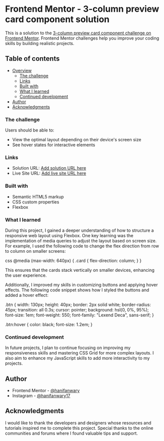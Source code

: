 # Frontend Mentor - 3-column preview card component solution

This is a solution to the [3-column preview card component challenge on Frontend Mentor](https://www.frontendmentor.io/challenges/3column-preview-card-component-pH92eAR2-). Frontend Mentor challenges help you improve your coding skills by building realistic projects.

## Table of contents

- [Overview](#overview)
  - [The challenge](#the-challenge)
  - [Links](#links)
  - [Built with](#built-with)
  - [What I learned](#what-i-learned)
  - [Continued development](#continued-development)
- [Author](#author)
- [Acknowledgments](#acknowledgments)

### The challenge

Users should be able to:

- View the optimal layout depending on their device's screen size
- See hover states for interactive elements

### Links

- Solution URL: [Add solution URL here](https://www.frontendmentor.io/solutions/3-column-preview-card-component-solution-CbSw8u1AGA)
- Live Site URL: [Add live site URL here](https://hanifanwary.github.io/3-column-preview-card-component-main/)

### Built with

- Semantic HTML5 markup
- CSS custom properties
- Flexbox

### What I learned

During this project, I gained a deeper understanding of how to structure a responsive web layout using Flexbox. One key learning was the implementation of media queries to adjust the layout based on screen size. For example, I used the following code to change the flex direction from row to column on smaller screens:

css
@media (max-width: 640px) {
  .card {
    flex-direction: column;
  }
}

This ensures that the cards stack vertically on smaller devices, enhancing the user experience.

Additionally, I improved my skills in customizing buttons and applying hover effects. The following code snippet shows how I styled the buttons and added a hover effect:

.btn {
  width: 130px;
  height: 40px;
  border: 2px solid white;
  border-radius: 45px;
  transition: all 0.3s;
  cursor: pointer;
  background: hsl(0, 0%, 95%);
  font-size: 1em;
  font-weight: 550;
  font-family: "Lexend Deca", sans-serif;
}

.btn:hover {
  color: black;
  font-size: 1.2em;
}


### Continued development

In future projects, I plan to continue focusing on improving my responsiveness skills and mastering CSS Grid for more complex layouts. I also aim to enhance my JavaScript skills to add more interactivity to my projects.


## Author

- Frontend Mentor - [@hanifanwary](https://www.frontendmentor.io/profile/@hanifanwary)
- Instagram - [@hanifanwary17](https://www.Instagram.com/@hanifanwary17)


## Acknowledgments

I would like to thank the developers and designers whose resources and tutorials inspired me to complete this project. Special thanks to the online communities and forums where I found valuable tips and support.


